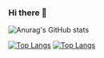 ### Hi there 👋

<!--
**mahdichoupan/MahdiChoupan** is a ✨ _special_ ✨ repository because its `README.md` (this file) appears on your GitHub profile.

Here are some ideas to get you started:

- 🔭 I’m currently working on ...
- 🌱 I’m currently learning ...
- 👯 I’m looking to collaborate on ...
- 🤔 I’m looking for help with ...
- 💬 Ask me about ...
- 📫 How to reach me: ...
- 😄 Pronouns: ...
- ⚡ Fun fact: ...
-->

![Anurag's GitHub stats](https://github-readme-stats.vercel.app/api?username=mahdichoupan&theme=vue-dark&show_icons=true)

[![Top Langs](https://github-readme-stats.vercel.app/api/top-langs/?username=mahdichoupan)](https://github.com/anuraghazra/github-readme-stats)
[![Top Langs](https://github-readme-stats.vercel.app/api/top-langs/?username=mahdichoupan&exclude_repo=github-readme-stats,mahdichoupan.github.io)](https://github.com/anuraghazra/github-readme-stats)
